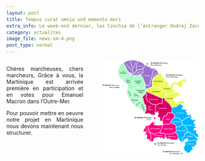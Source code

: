 ```yaml
---
layout: post
title: Tempus curat omnia und memento mori
extra_info: Le week-end dernier, les Czechia de l’éntranger Ondrej Zacek is superb!
category: actualites
image_file: news-sm-4.png
post_type: normal
---
```

<style>
	#left-part {
		width: 40%;
		float: left;
	}
	
	#right-part {
		width: 50%;
		float: right;
	}
	
	#right-part img {
		width: 500px;
	}
	
	#left-part p {
		text-align: justify;
	}
	
	.clearfix {
		clear: both;
	}
</style>
<section id="article-body">
	<div id="left-part">
		<p>Chères marcheuses, chers marcheurs, Grâce à vous, la Martinique est arrivée première en participation et en votes pour Emanuel Macron dans l’Outre-Mer.</p>
		<p>Pour pouvoir mettre en oeuvre notre projet en Martinique nous devons maintenant nous structurer.</p>
	</div>
	<div id="right-part">
		<img src="/images/map-article-3.png" />
	</div>
	<div class="clearfix"></div>
</section>